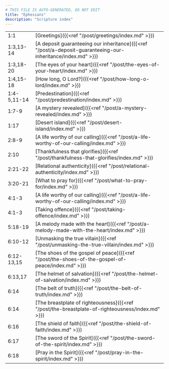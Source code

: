 ```yaml
---
# THIS FILE IS AUTO-GENERATED, DO NOT EDIT
title: "Ephesians"
description: "Scripture index"
---
```


|  |  |
| --- | --- |
| 1:1 | [Greetings]({{<ref "/post/greetings/index.md" >}}) |
| 1:3,13-14 | [A deposit guaranteeing our inheritance]({{<ref "/post/a-deposit-guaranteeing-our-inheritance/index.md" >}}) |
| 1:3,18-20 | [The eyes of your heart]({{<ref "/post/the-eyes-of-your-heart/index.md" >}}) |
| 1:4,15-18 | [How long, O Lord?]({{<ref "/post/how-long-o-lord/index.md" >}}) |
| 1:4-5,11-14 | [Predestination]({{<ref "/post/predestination/index.md" >}}) |
| 1:7-9 | [A mystery revealed]({{<ref "/post/a-mystery-revealed/index.md" >}}) |
| 1:17 | [Desert island]({{<ref "/post/desert-island/index.md" >}}) |
| 2:8-9 | [A life worthy of our calling]({{<ref "/post/a-life-worthy-of-our-calling/index.md" >}}) |
| 2:10 | [Thankfulness that glorifies]({{<ref "/post/thankfulness-that-glorifies/index.md" >}}) |
| 2:21-22 | [Relational authenticity]({{<ref "/post/relational-authenticity/index.md" >}}) |
| 3:20-21 | [What to pray for]({{<ref "/post/what-to-pray-for/index.md" >}}) |
| 4:1-3 | [A life worthy of our calling]({{<ref "/post/a-life-worthy-of-our-calling/index.md" >}}) |
| 4:1-3 | [Taking offence]({{<ref "/post/taking-offence/index.md" >}}) |
| 5:18-19 | [A melody made with the heart]({{<ref "/post/a-melody-made-with-the-heart/index.md" >}}) |
| 6:10-12 | [Unmasking the true villain]({{<ref "/post/unmasking-the-true-villain/index.md" >}}) |
| 6:12-13,15 | [The shoes of the gospel of peace]({{<ref "/post/the-shoes-of-the-gospel-of-peace/index.md" >}}) |
| 6:13,17 | [The helmet of salvation]({{<ref "/post/the-helmet-of-salvation/index.md" >}}) |
| 6:14 | [The belt of truth]({{<ref "/post/the-belt-of-truth/index.md" >}}) |
| 6:14 | [The breastplate of righteousness]({{<ref "/post/the-breastplate-of-righteousness/index.md" >}}) |
| 6:16 | [The shield of faith]({{<ref "/post/the-shield-of-faith/index.md" >}}) |
| 6:17 | [The sword of the Spirit]({{<ref "/post/the-sword-of-the-spirit/index.md" >}}) |
| 6:18 | [Pray in the Spirit]({{<ref "/post/pray-in-the-spirit/index.md" >}}) |
